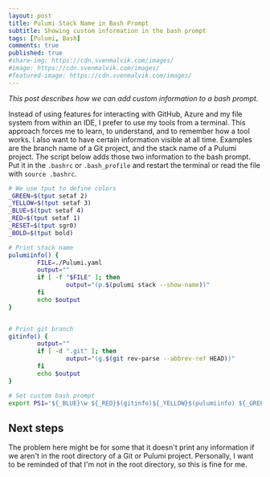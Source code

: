 ```yaml
---
layout: post
title: Pulumi Stack Name in Bash Prompt
subtitle: Showing custom information in the bash prompt
tags: [Pulumi, Bash]
comments: true
published: true
#share-img: https://cdn.svenmalvik.com/images/
#image: https://cdn.svenmalvik.com/images/
#featured-image: https://cdn.svenmalvik.com/images/
---
```


*This post describes how we can add custom information to a bash prompt.*

Instead of using features for interacting with GitHub, Azure and my file system from within an IDE, I prefer to use my tools from a terminal. This approach forces me to learn, to understand, and to remember how a tool works. I also want to have certain information visible at all time. Examples are the branch name of a Git project, and the stack name of a Pulumi project. The script below adds those two information to the bash prompt. Put it in the `.bashrc` or `.bash_profile` and restart the terminal or read the file with `source .bashrc`.

```bash
# We use tput to define colors
_GREEN=$(tput setaf 2)
_YELLOW=$(tput setaf 3)
_BLUE=$(tput setaf 4)
_RED=$(tput setaf 1)
_RESET=$(tput sgr0)
_BOLD=$(tput bold)

# Print stack name
pulumiinfo() {
        FILE=./Pulumi.yaml
        output=""
        if [ -f "$FILE" ]; then
                output="(p.$(pulumi stack --show-name))"
        fi
        echo $output
}


# Print git branch
gitinfo() {
        output=""
        if [ -d ".git" ]; then 
                output="(g.$(git rev-parse --abbrev-ref HEAD))"
        fi
        echo $output
}

# Set custom bash prompt
export PS1='${_BLUE}\w ${_RED}$(gitinfo)${_YELLOW}$(pulumiinfo) ${_GREEN} ${_BOLD}$ ${_RESET}'
```

## Next steps
The problem here might be for some that it doesn't print any information if we aren't in the root directory of a Git or Pulumi project. Personally, I want to be reminded of that I'm not in the root directory, so this is fine for me.
